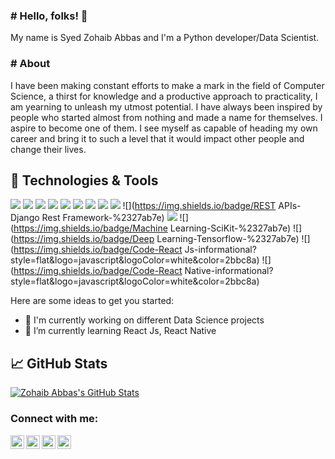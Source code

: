 ### # Hello, folks! 👋
My name is Syed Zohaib Abbas and I'm a Python developer/Data Scientist.

### # About
I have been making constant efforts to make a mark in the field of Computer Science, a thirst for knowledge and a productive approach to practicality, I am yearning to unleash my utmost potential. I have always been inspired by people who started almost from nothing and made a name for themselves. I aspire to become one of them. I see myself as capable of heading my own career and bring it to such a level that it would impact other people and change their lives. 

## 🔧 Technologies & Tools
![](https://img.shields.io/badge/OS-Linux-informational?style=flat&logo=linux&logoColor=white&color=2bbc8a)
![](https://img.shields.io/badge/Code-Python-informational?style=flat&logo=python&logoColor=white&color=2bbc8a)
![](https://img.shields.io/badge/Code-JavaScript-informational?style=flat&logo=javascript&logoColor=white&color=2bbc8a)
![](https://img.shields.io/badge/Code-Make-informational?style=flat&logo=cmake&logoColor=white&color=2bbc8a)
![](https://img.shields.io/badge/Shell-Bash-informational?style=flat&logo=gnu-bash&logoColor=white&color=2bbc8a)
![](https://img.shields.io/badge/Tools-PostgreSQL-informational?style=flat&logo=postgresql&logoColor=white&color=2bbc8a)
![](https://img.shields.io/badge/Tools-Docker-informational?style=flat&logo=docker&logoColor=white&color=2bbc8a)
![](https://img.shields.io/badge/Cloud-AWS-%2327ab7e)
![](https://img.shields.io/badge/Web-Django-%2327ab7e)
![](https://img.shields.io/badge/REST APIs-Django Rest Framework-%2327ab7e)
![](https://img.shields.io/badge/Web-Flask-%2327ab7e)
![](https://img.shields.io/badge/Machine Learning-SciKit-%2327ab7e)
![](https://img.shields.io/badge/Deep Learning-Tensorflow-%2327ab7e)
![](https://img.shields.io/badge/Code-React Js-informational?style=flat&logo=javascript&logoColor=white&color=2bbc8a)
![](https://img.shields.io/badge/Code-React Native-informational?style=flat&logo=javascript&logoColor=white&color=2bbc8a)

Here are some ideas to get you started:

- 🔭 I'm currently working on different Data Science projects
- 🌱 I’m currently learning React Js, React Native


## &#x1f4c8; GitHub Stats

<a href="https://github.com/zohaibabbasza/zohaibabbasza">
  <img align="center" src="https://github-readme-stats.vercel.app/api?username=zohaibabbasza&show_icons=true&line_height=27&count_private=true&title_color=ffffff&text_color=c9cacc&icon_color=2bbc8a&bg_color=1d1f21" alt="Zohaib Abbas's GitHub Stats" />
</a>


[twitter]: https://twitter.com/zohaibabbasza
[instagram]: https://instagram.com/zohaibabbasza
[linkedin]: https://www.linkedin.com/in/syedzohaibza/
[facebook]: https://www.facebook.com/zohaibabbasza

### Connect with me:

[<img align="left" alt="zohaibabbasza | Twitter" width="22px" src="https://cdn.jsdelivr.net/npm/simple-icons@v3/icons/twitter.svg" />][twitter]
[<img align="left" alt="zohaibabbasza | Twitter" width="22px" src="https://cdn.jsdelivr.net/npm/simple-icons@v3/icons/facebook.svg" />][facebook]
[<img align="left" alt="zohaibabbasza | LinkedIn" width="22px" src="https://cdn.jsdelivr.net/npm/simple-icons@v3/icons/linkedin.svg" />][linkedin]
[<img align="left" alt="zohaibabbasza | Instagram" width="22px" src="https://cdn.jsdelivr.net/npm/simple-icons@v3/icons/instagram.svg" />][instagram]
